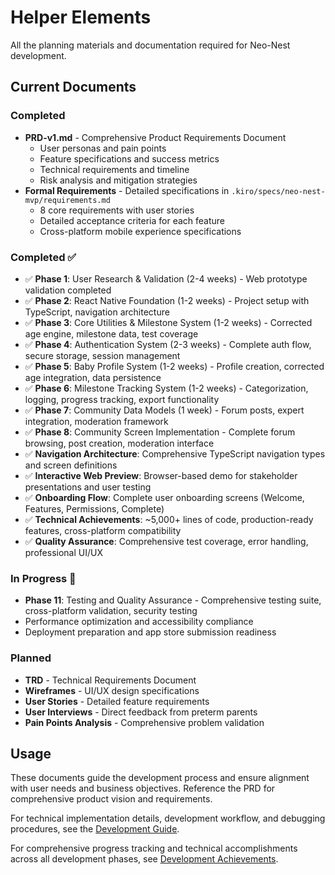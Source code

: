 # Helper Elements

All the planning materials and documentation required for Neo-Nest development.

## Current Documents

### Completed
- **PRD-v1.md** - Comprehensive Product Requirements Document
  - User personas and pain points
  - Feature specifications and success metrics
  - Technical requirements and timeline
  - Risk analysis and mitigation strategies
- **Formal Requirements** - Detailed specifications in `.kiro/specs/neo-nest-mvp/requirements.md`
  - 8 core requirements with user stories
  - Detailed acceptance criteria for each feature
  - Cross-platform mobile experience specifications

### Completed ✅
- ✅ **Phase 1**: User Research & Validation (2-4 weeks) - Web prototype validation completed
- ✅ **Phase 2**: React Native Foundation (1-2 weeks) - Project setup with TypeScript, navigation architecture
- ✅ **Phase 3**: Core Utilities & Milestone System (1-2 weeks) - Corrected age engine, milestone data, test coverage
- ✅ **Phase 4**: Authentication System (2-3 weeks) - Complete auth flow, secure storage, session management
- ✅ **Phase 5**: Baby Profile System (1-2 weeks) - Profile creation, corrected age integration, data persistence
- ✅ **Phase 6**: Milestone Tracking System (1-2 weeks) - Categorization, logging, progress tracking, export functionality
- ✅ **Phase 7**: Community Data Models (1 week) - Forum posts, expert integration, moderation framework
- ✅ **Phase 8**: Community Screen Implementation - Complete forum browsing, post creation, moderation interface
- ✅ **Navigation Architecture**: Comprehensive TypeScript navigation types and screen definitions
- ✅ **Interactive Web Preview**: Browser-based demo for stakeholder presentations and user testing
- ✅ **Onboarding Flow**: Complete user onboarding screens (Welcome, Features, Permissions, Complete)
- ✅ **Technical Achievements**: ~5,000+ lines of code, production-ready features, cross-platform compatibility
- ✅ **Quality Assurance**: Comprehensive test coverage, error handling, professional UI/UX

### In Progress 🚧
- **Phase 11**: Testing and Quality Assurance - Comprehensive testing suite, cross-platform validation, security testing
- Performance optimization and accessibility compliance
- Deployment preparation and app store submission readiness

### Planned
- **TRD** - Technical Requirements Document
- **Wireframes** - UI/UX design specifications
- **User Stories** - Detailed feature requirements
- **User Interviews** - Direct feedback from preterm parents
- **Pain Points Analysis** - Comprehensive problem validation

## Usage

These documents guide the development process and ensure alignment with user needs and business objectives. Reference the PRD for comprehensive product vision and requirements.

For technical implementation details, development workflow, and debugging procedures, see the [Development Guide](../DEVELOPMENT-GUIDE.md).

For comprehensive progress tracking and technical accomplishments across all development phases, see [Development Achievements](../ACHIEVEMENTS.md).